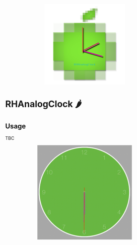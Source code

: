 <p align="center">
<img src ="./GitHubAssets/RHAnalogClock_Logo.png" width="256" height="256"/>
</p>

# RHAnalogClock 🌶
<!--<iframe src="https://appetize.io/embed/zanve819jr7g7dmh326a924pq4?device=iphone6&scale=100&autoplay=false&orientation=portrait&deviceColor=black" width="416px" height="870px" frameborder="0" scrolling="no"></iframe>-->

## Usage

TBC

<p align="center">
<img src ="./GitHubAssets/clock.gif" width="300" height="300"/>
</p>